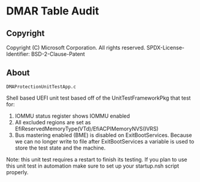 # DMAR Table Audit

## Copyright

Copyright (C) Microsoft Corporation. All rights reserved.
SPDX-License-Identifier: BSD-2-Clause-Patent

## About

`DMAProtectionUnitTestApp.c`

Shell based UEFI unit test based off of the UnitTestFrameworkPkg that test for:

1. IOMMU status register shows IOMMU enabled
2. All excluded regions are set as EfiReservedMemoryType(VTd)/EfiACPIMemoryNVS(IVRS)
3. Bus mastering enabled (BME) is disabled on ExitBootServices. Because we can no longer write to file after ExitBootServices
    a variable is used to store the test state and the machine.

Note: this unit test requires a restart to finish its testing. If you plan to use this unit test in automation make sure
to set up your startup.nsh script properly.
